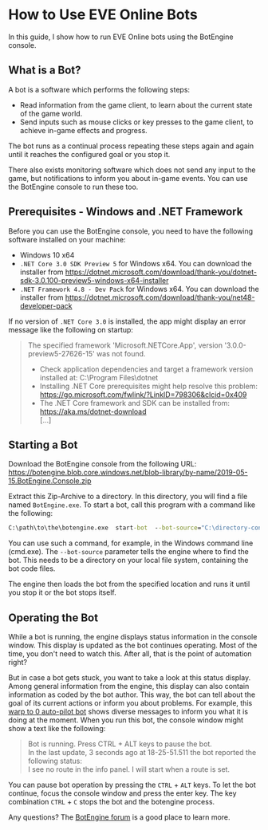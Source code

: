 # How to Use EVE Online Bots

In this guide, I show how to run EVE Online bots using the BotEngine console.

## What is a Bot?

A bot is a software which performs the following steps:

+ Read information from the game client, to learn about the current state of the game world.
+ Send inputs such as mouse clicks or key presses to the game client, to achieve in-game effects and progress.

The bot runs as a continual process repeating these steps again and again until it reaches the configured goal or you stop it.

There also exists monitoring software which does not send any input to the game, but notifications to inform you about in-game events. You can use the BotEngine console to run these too.

## Prerequisites - Windows and .NET Framework

Before you can use the BotEngine console, you need to have the following software installed on your machine:
+ Windows 10 x64
+ `.NET Core 3.0 SDK Preview 5` for Windows x64. You can download the installer from https://dotnet.microsoft.com/download/thank-you/dotnet-sdk-3.0.100-preview5-windows-x64-installer
+ `.NET Framework 4.8 - Dev Pack` for Windows x64. You can download the installer from https://dotnet.microsoft.com/download/thank-you/net48-developer-pack

If no version of `.NET Core 3.0` is installed, the app might display an error message like the following on startup:

> The specified framework 'Microsoft.NETCore.App', version '3.0.0-preview5-27626-15' was not found.
>   - Check application dependencies and target a framework version installed at:
>       C:\Program Files\dotnet
>   - Installing .NET Core prerequisites might help resolve this problem:
>       https://go.microsoft.com/fwlink/?LinkID=798306&clcid=0x409
>   - The .NET Core framework and SDK can be installed from:
>       https://aka.ms/dotnet-download    
> [...]

## Starting a Bot

Download the BotEngine console from the following URL:
https://botengine.blob.core.windows.net/blob-library/by-name/2019-05-15.BotEngine.Console.zip

Extract this Zip-Archive to a directory. In this directory, you will find a file named `BotEngine.exe`. To start a bot, call this program with a command like the following:

```cmd
C:\path\to\the\botengine.exe  start-bot  --bot-source="C:\directory-containing-bot-code"
```

You can use such a command, for example, in the Windows command line (cmd.exe).
The `--bot-source` parameter tells the engine where to find the bot. This needs to be a directory on your local file system, containing the bot code files.

The engine then loads the bot from the specified location and runs it until you stop it or the bot stops itself.

## Operating the Bot

While a bot is running, the engine displays status information in the console window. This display is updated as the bot continues operating.
Most of the time, you don't need to watch this. After all, that is the point of automation right?

But in case a bot gets stuck, you want to take a look at this status display. Among general information from the engine, this display can also contain information as coded by the bot author. This way, the bot can tell about the goal of its current actions or inform you about problems. For example, this [warp to 0 auto-pilot bot](https://github.com/Viir/bots/tree/d18b54d146a23eea5070444d1d73626f05c0de7b/implement/bot/eve-online/eve-online-warp-to-0-autopilot) shows diverse messages to inform you what it is doing at the moment. When you run this bot, the console window might show a text like the following:

> Bot is running. Press CTRL + ALT keys to pause the bot.  
> In the last update, 3 seconds ago at 18-25-51.511 the bot reported the following status:  
> I see no route in the info panel. I will start when a route is set.


You can pause bot operation by pressing the `CTRL` + `ALT` keys. To let the bot continue, focus the console window and press the enter key. The key combination `CTRL` + `C` stops the bot and the botengine process.

Any questions? The [BotEngine forum](https://forum.botengine.org) is a good place to learn more.
